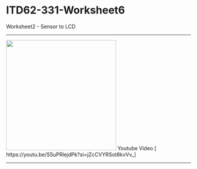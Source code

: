 # ITD62-331-Worksheet6
Worksheet2 - Sensor to LCD
<hr>
<img src="C:\Users\ASUS TUF\Pictures\Screenshots\Screenshot 2023-11-17 214344.png" width="auto" height="300">
Youtube Video [ https://youtu.be/S5uPRlejdPk?si=jZcCVYRSot8kvVv_]
<hr>
